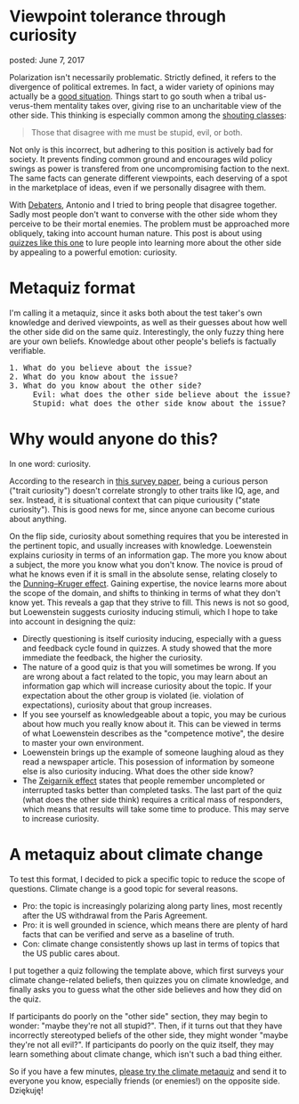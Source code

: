 Viewpoint tolerance through curiosity
===
posted: June 7, 2017


Polarization isn't necessarily problematic. Strictly defined, it refers to the
divergence of political extremes. In fact, a wider variety of opinions may
actually be a [good situation][alex]. Things start to go south when a tribal
us-verus-them mentality takes over, giving rise to an uncharitable view of the
other side. This thinking is especially common among the [shouting
classes][shouting]:

> Those that disagree with me must be stupid, evil, or both.

Not only is this incorrect, but adhering to this position is actively bad for
society. It prevents finding common ground and encourages wild policy swings as
power is transfered from one uncompromising faction to the next. The same facts
can generate different viewpoints, each deserving of a spot in the marketplace
of ideas, even if we personally disagree with them.

With [Debaters][debaters], Antonio and I tried to bring people that disagree
together. Sadly most people don't want to converse with the other side whom
they perceive to be their mortal enemies. The problem must be approached more
obliquely, taking into account human nature. This post is about using [quizzes
like this one][metaquiz] to lure people into learning more about the other side
by appealing to a powerful emotion: curiosity.

[alex]: https://ratedzed.wordpress.com/2017/05/20/the-biased-media/
[shouting]: http://noahpinionblog.blogspot.com/2017/06/the-shouting-class.html
[debaters]: /debaters-friendly-disagreement/

<!--more-->

# Metaquiz format

I'm calling it a metaquiz, since it asks both about the test taker's own
knowledge and derived viewpoints, as well as their guesses about how well the
other side did on the same quiz. Interestingly, the only fuzzy thing here are
your own beliefs. Knowledge about other people's beliefs is factually
verifiable.

<pre>
1. What do you believe about the issue?
2. What do you know about the issue?
3. What do you know about the other side?
     Evil: what does the other side believe about the issue?
     Stupid: what does the other side know about the issue?
</pre>


# Why would anyone do this?

In one word: curiosity.

According to the research in [this survey paper][loewenstein], being a curious
person ("trait curiosity") doesn't correlate strongly to other traits like IQ,
age, and sex. Instead, it is situational context that can pique curiousity
("state curiosity"). This is good news for me, since anyone can become curious
about anything.

On the flip side, curiosity about something requires that you be interested in
the pertinent topic, and usually increases with knowledge.  Loewenstein explains
curiosity in terms of an information gap. The more you know about a subject, the
more you know what you don't know. The novice is proud of what he knows even if
it is small in the absolute sense, relating closely to the [Dunning–Kruger
effect][dunning]. Gaining expertise, the novice learns more about the scope of
the domain, and shifts to thinking in terms of what they don't know yet. This
reveals a gap that they strive to fill. This news is not so good, but
Loewenstein suggests curiosity inducing stimuli, which I hope to take into
account in designing the quiz:

- Directly questioning is itself curiosity inducing, especially with a guess and
  feedback cycle found in quizzes. A study showed that the more immediate the
  feedback, the higher the curiosity.
- The nature of a good quiz is that you will sometimes be wrong. If you are
  wrong about a fact related to the topic, you may learn about an information
  gap which will increase curiosity about the topic. If your expectation about
  the other group is violated (ie. violation of expectations), curiosity about
  that group increases.
- If you see yourself as knowledgeable about a topic, you may be curious about
  how much you really know about it. This can be viewed in terms of
  what Loewenstein describes as the "competence motive", the desire to master
  your own environment. 
- Loewenstein brings up the example of someone laughing aloud as they read a
  newspaper article. This posession of information by someone else is also
  curiosity inducing. What does the other side know?
- The [Zeigarnik effect][zeigarnik] states that people remember uncompleted or
  interrupted tasks better than completed tasks. The last part of the quiz (what
  does the other side think) requires a critical mass of responders, which means
  that results will take some time to produce. This may serve to increase
  curiosity.

[loewenstein]: /books/psychology-of-curiosity/
[vox]: https://www.vox.com/science-and-health/2017/2/1/14392290/partisan-bias-dan-kahan-curiosity
[zeigarnik]: https://en.wikipedia.org/wiki/Zeigarnik_effect
[dunning]: https://en.wikipedia.org/wiki/Dunning%E2%80%93Kruger_effect

# A metaquiz about climate change

To test this format, I decided to pick a specific topic to reduce the scope of
questions. Climate change is a good topic for several reasons. 

- Pro: the topic is increasingly polarizing along party lines, most recently
  after the US withdrawal from the Paris Agreement.
- Pro: it is well grounded in science, which means there are plenty of hard
  facts that can be verified and serve as a baseline of truth.
- Con: climate change consistently shows up last in terms of topics that the US
  public cares about.

I put together a quiz following the template above, which first surveys your
climate change-related beliefs, then quizzes you on climate knowledge, and
finally asks you to guess what the other side believes and how they did on the
quiz. 

If participants do poorly on the "other side" section, they may begin to wonder:
"maybe they're not all stupid?". Then, if it turns out that they have
incorrectly stereotyped beliefs of the other side, they might wonder "maybe
they're not all evil?". If participants do poorly on the quiz itself, they may
learn something about climate change, which isn't such a bad thing either.

So if you have a few minutes, [please try the climate metaquiz][metaquiz] and send it to
everyone you know, especially friends (or enemies!) on the opposite side.
Dziękuję!

[metaquiz]: https://docs.google.com/a/google.com/forms/d/e/1FAIpQLSf98rBi2CgU4b62kBFmAeX989ZGZrLW74cQitDdPT7wG906Xw/viewform
